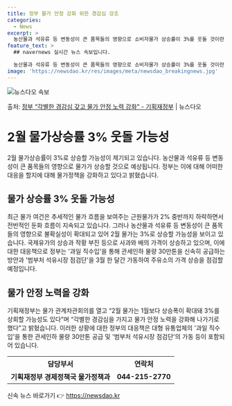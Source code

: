 ```yaml
---
title: 정부 물가 안정 강화 위한 경감심 강조
categories:
  - News
excerpt: >
  농산물과 석유류 등 변동성이 큰 품목들의 영향으로 소비자물가 상승률이 3%를 웃돌 것이란 전망이 나왔다. 서…
feature_text: >
  ## navernews 실시간 뉴스 속보입니다.

  농산물과 석유류 등 변동성이 큰 품목들의 영향으로 소비자물가 상승률이 3%를 웃돌 것이란 전망이 나왔다. 서…
image: 'https://newsdao.kr/res/images/meta/newsdao_breakingnews.jpg'
---
```


![뉴스다오 속보](https://newsdao.kr/res/images/meta/newsdao_breakingnews.jpg)

<p>출처: <a href="https://newsdao.kr/3257" rel="dofollow">정부 “각별한 경감심 갖고 물가 안정 노력 강화” - 기획재정부</a> | 뉴스다오</p>

<h1>2월 물가상승률 3% 웃돌 가능성</h1>

<p data-ke-size="size16">2월 물가상승률이 3%로 상승할 가능성이 제기되고 있습니다. 농산물과 석유류 등 변동성이 큰 품목들의 영향으로 물가가 상승할 것으로 예상됩니다. 정부는 이에 대해 어떠한 대응을 할지에 대해 물가정책을 강화하고 있다고 밝혔습니다.</p>

<h2>물가 상승률 3% 웃돌 가능성</h2>

<p data-ke-size="size16">최근 물가 여건은 추세적인 물가 흐름을 보여주는 근원물가가 2% 중반까지 하락하면서 전반적인 둔화 흐름이 지속되고 있습니다. 그러나 농산물과 석유류 등 변동성이 큰 품목들의 영향으로 불확실성이 확대되고 있어 2월 물가는 3%로 상승할 가능성을 보이고 있습니다. 국제유가의 상승과 작황 부진 등으로 사과와 배의 가격이 상승하고 있으며, 이에 대한 대응책으로 정부는 '과일 직수입'을 통해 관세인하 물량 30만톤을 신속히 공급하는 방안과 '범부처 석유시장 점검단'을 3월 한 달간 가동하여 주유소의 가격 상승을 점검할 예정입니다.</p>

<h2>물가 안정 노력을 강화</h2>

<p data-ke-size="size16">기획재정부는 물가 관계차관회의를 열고 “2월 물가는 1월보다 상승폭이 확대돼 3%를 상회할 가능성도 있다”며 “각별한 경감심을 가지고 물가 안정 노력을 강화해 나가기로 했다”고 밝혔습니다. 이러한 상황에 대한 정부의 대응책은 대형 유통업체의 '과일 직수입'을 통한 관세인하 물량 30만톤 공급 및 '범부처 석유시장 점검단'의 가동 등이 포함되어 있습니다.</p>

<table>
  <tr>
    <th>담당부서</th>
    <th>연락처</th>
  </tr>
  <tr>
    <td style="text-align: center; height: 17px;"><b>기획재정부 경제정책국 물가정책과</b></td>
    <td style="text-align: center; height: 17px;"><b>044-215-2770</b></td>
  </tr>
</table>

<p data-ke-size="size16"></p> 

신속 뉴스 바로가기 👉 <a href="https://newsdao.kr" rel="dofollow">https://newsdao.kr</a>



